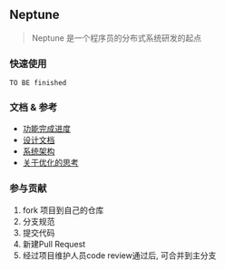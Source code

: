 ## Neptune

> Neptune 是一个程序员的分布式系统研发的起点

### 快速使用
```
TO BE finished 
```

### 文档 & 参考
- [功能完成进度](./docs/project-schedule.md)
- [设计文档](./docs/design-reference.md)
- [系统架构](./docs/design.md)
- [关于优化的思考](./docs/optimizer-thinking.md)

### 参与贡献
1. fork 项目到自己的仓库
2. 分支规范
3. 提交代码
4. 新建Pull Request
5. 经过项目维护人员code review通过后, 可合并到主分支 